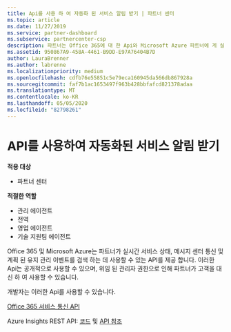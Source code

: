 ```yaml
---
title: Api를 사용 하 여 자동화 된 서비스 알림 받기 | 파트너 센터
ms.topic: article
ms.date: 11/27/2019
ms.service: partner-dashboard
ms.subservice: partnercenter-csp
description: 파트너는 Office 365에 대 한 Api와 Microsoft Azure 파트너에 게 실시간 서비스 상태, 메시지 센터 통신 및 계획 된 유지 관리 이벤트를 사용할 수 있습니다.
ms.assetid: 950867A9-458A-4461-B9DD-E97A76404B7D
author: LauraBrenner
ms.author: labrenne
ms.localizationpriority: medium
ms.openlocfilehash: cdfb76e55851c5e79eca160945da566db867928a
ms.sourcegitcommit: faf7b1ac1653497f963b428bbfafcd821378adaa
ms.translationtype: MT
ms.contentlocale: ko-KR
ms.lasthandoff: 05/05/2020
ms.locfileid: "82798261"
---
```

# <a name="get-automated-service-notifications-with-our-apis"></a>API를 사용하여 자동화된 서비스 알림 받기

**적용 대상**

-  파트너 센터

**적절한 역할**

- 관리 에이전트
- 전역 
- 영업 에이전트
- 기술 지원팀 에이전트

Office 365 및 Microsoft Azure는 파트너가 실시간 서비스 상태, 메시지 센터 통신 및 계획 된 유지 관리 이벤트를 검색 하는 데 사용할 수 있는 API를 제공 합니다. 이러한 Api는 공개적으로 사용할 수 있으며, 위임 된 관리자 권한으로 인해 파트너가 고객을 대신 하 여 사용할 수 있습니다.

개발자는 이러한 Api를 사용할 수 있습니다.

[Office 365 서비스 통신 API](https://go.microsoft.com/fwlink/p/?LinkId=616899)

Azure Insights REST API: [코드](https://go.microsoft.com/fwlink/p/?LinkId=617299) 및 [API 참조](https://go.microsoft.com/fwlink/p/?LinkId=617300)

 

 



